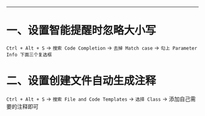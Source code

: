 






---
# 一、设置智能提醒时忽略大小写
`Ctrl + Alt + S` -> `搜索 Code Completion` -> `去掉 Match case` -> `勾上 Parameter Info 下面三个复选框`


# 二、设置创建文件自动生成注释
`Ctrl + Alt + S` -> `搜索 File and Code Templates` -> `选择 Class` -> 添加自己需要的注释即可